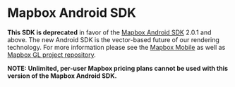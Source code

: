 # Mapbox Android SDK

**This SDK is deprecated** in favor of the [Mapbox Android SDK](https://www.mapbox.com/android-sdk/) 2.0.1 and above. The new Android SDK is the vector-based future of our rendering technology. For more information please see the [Mapbox Mobile](https://www.mapbox.com/mobile/) as well as [Mapbox GL project repository](https://github.com/mapbox/mapbox-gl-native/).

**NOTE: Unlimited, per-user Mapbox pricing plans cannot be used with this version of the Mapbox Android SDK.**
